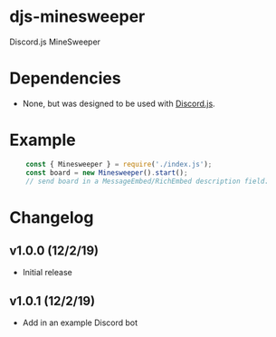 # djs-minesweeper
 Discord.js MineSweeper

# Dependencies
* None, but was designed to be used with [Discord.js](https://github.com/discordjs/discord.js).

# Example
```js
    const { Minesweeper } = require('./index.js');
    const board = new Minesweeper().start();
    // send board in a MessageEmbed/RichEmbed description field.
```

# Changelog

## v1.0.0 (12/2/19)
* Initial release

## v1.0.1 (12/2/19)
* Add in an example Discord bot